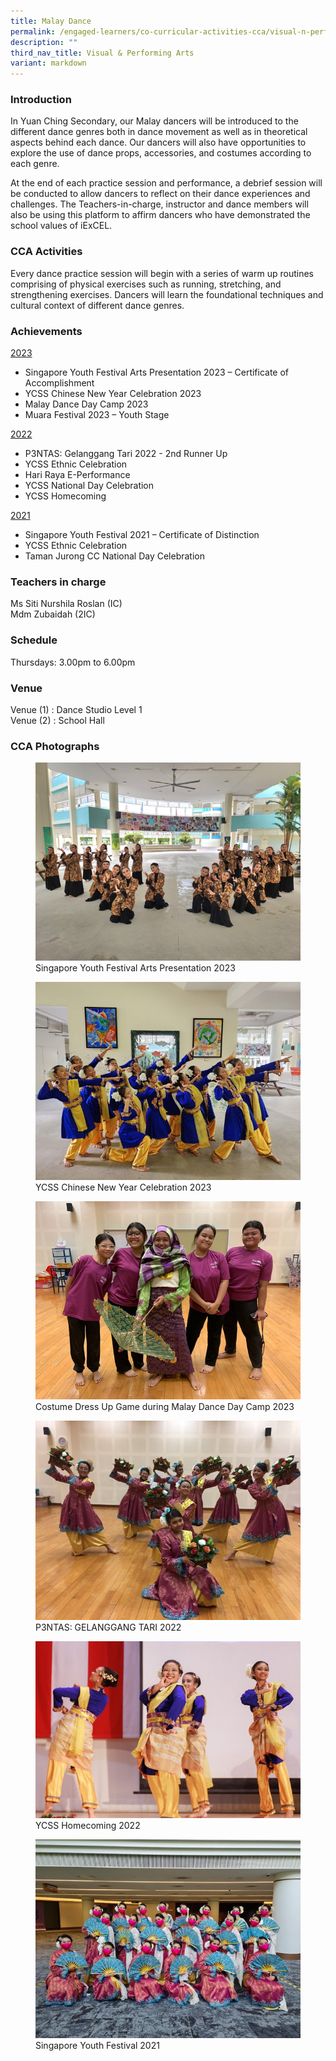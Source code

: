 ```yaml
---
title: Malay Dance
permalink: /engaged-learners/co-curricular-activities-cca/visual-n-performing-arts/malay-dance/
description: ""
third_nav_title: Visual & Performing Arts
variant: markdown
---
```

### Introduction

In Yuan Ching Secondary, our Malay dancers will be introduced to the different dance genres both in dance movement as well as in theoretical aspects behind each dance. Our dancers will also have opportunities to explore the use of dance props, accessories, and costumes according to each genre.

At the end of each practice session and performance, a debrief session will be conducted to allow dancers to reflect on their dance experiences and challenges. The Teachers-in-charge, instructor and dance members will also be using this platform to affirm dancers who have demonstrated the school values of iExCEL.

### CCA Activities

Every dance practice session will begin with a series of warm up routines comprising of physical exercises such as running, stretching, and strengthening exercises. Dancers will learn the foundational techniques and cultural context of different dance genres.

### Achievements

<u> 2023 </u>
* Singapore Youth Festival Arts Presentation 2023 – Certificate of Accomplishment
* YCSS Chinese New Year Celebration 2023
* Malay Dance Day Camp 2023
* Muara Festival 2023 – Youth Stage


<u> 2022 </u>
*   P3NTAS: Gelanggang Tari 2022 - 2nd Runner Up
*   YCSS Ethnic Celebration
*   Hari Raya E-Performance
*   YCSS National Day Celebration
*   YCSS Homecoming

<u> 2021 </u>
*   Singapore Youth Festival 2021 – Certificate of Distinction
*   YCSS Ethnic Celebration
*   Taman Jurong CC National Day Celebration

### Teachers in charge

Ms Siti Nurshila Roslan (IC) <br>
Mdm Zubaidah (2IC)

### Schedule

Thursdays: 3.00pm to 6.00pm<br>

### Venue

Venue (1) : Dance Studio Level 1 <br>
Venue (2) : School Hall


### CCA Photographs

<figure>  
<img src="/images/01%20syf%20malay%20dance%202023_.png"> 
<figcaption> Singapore Youth Festival Arts Presentation 2023 </figcaption>  
</figure>

<figure>  
<img src="/images/02%20ycss%20cny%20celebration%202023.jpg"> 
<figcaption> YCSS Chinese New Year Celebration 2023 </figcaption>  
</figure>

<figure>  
<img src="/images/malay%20dance%20costume%20dress%20up.jpg"> 
<figcaption> Costume Dress Up Game during Malay Dance Day Camp 2023 </figcaption>  
</figure>

<figure>  
<img src="/images/P3NTAS%20Gelanggang%20Tari%202022.jpg"> 
<figcaption> P3NTAS: GELANGGANG TARI 2022 </figcaption>  
</figure>

<figure>  
<img src="/images/YCSS%20Homecoming%202022.jpg"> 
<figcaption> YCSS Homecoming 2022 </figcaption>  
</figure>


<figure>  
<img src="/images/Singapore%20Youth%20Festival%202021.jpg"> 
<figcaption> Singapore Youth Festival 2021 </figcaption>  
</figure>